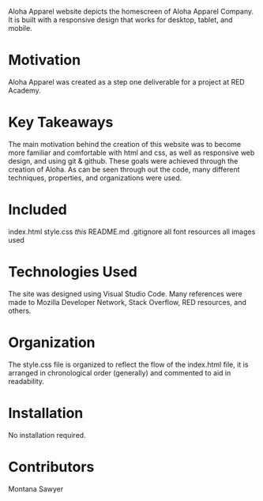 Aloha Apparel website depicts the homescreen of Aloha Apparel Company. It is built with a responsive design that works for desktop, tablet, and mobile.

# Motivation
Aloha Apparel was created as a step one deliverable for a project at RED Academy. 

# Key Takeaways
The main motivation behind the creation of this website was to become more familiar and comfortable with html and css, as well as responsive web design, and using git & github. These goals were achieved through the creation of Aloha. As can be seen through out the code, many different techniques, properties, and organizations were used.

# Included
index.html
style.css
*this* README.md
.gitignore
all font resources
all images used

# Technologies Used
The site was designed using Visual Studio Code. Many references were made to Mozilla Developer Network, Stack Overflow, RED resources, and others. 

# Organization
The style.css file is organized to reflect the flow of the index.html file, it is arranged in chronological order (generally) and commented to aid in readability.

# Installation
No installation required.

# Contributors
Montana Sawyer
